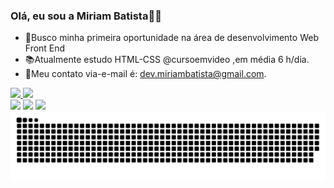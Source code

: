 ### Olá, eu sou a Miriam Batista🙌🏻

- 🌱Busco minha primeira oportunidade na área de desenvolvimento Web Front End
- 📚Atualmente estudo HTML-CSS @cursoemvideo ,em média 6 h/dia.
- 📧Meu contato via-e-mail é: dev.miriambatista@gmail.com.

<div>
<a href="https://github.com/dev-miriambatista">
<img loading="lazy" height="180em" src="https://github-readme-stats.vercel.app/api/top-langs/?username=dev-miriambatista&layout=compact&langs_count=7&theme=dracula"/>
<img loading="lazy" height="180em" src="https://github-readme-stats.vercel.app/api?username=dev-miriambatista&show_icons=true&theme=dracula&include_all_commits=true&count_private=true"/>
</div>

  <div> 
  <a href="https://www.instagram.com/miriam__bat/" target="_blank"><img src="https://img.shields.io/badge/-Instagram-%23E4405F?style=for-the-badge&logo=instagram&logoColor=white" target="_blank"></a>
  <a href = "mailto:dev.miriambatista@gmail.com"><img src="https://img.shields.io/badge/-Gmail-%23333?style=for-the-badge&logo=gmail&logoColor=white" target="_blank"></a>
  <a href="https://www.linkedin.com/in/miriam-batista-22800762/" target="_blank"><img src="https://img.shields.io/badge/-LinkedIn-%230077B5?style=for-the-badge&logo=linkedin&logoColor=white" target="_blank"></a> 
 </div>
<picture>
  <source media="(prefers-color-scheme: dark)" srcset="https://raw.githubusercontent.com/platane/platane/output/github-contribution-grid-snake-dark.svg">
  <source media="(prefers-color-scheme: light)" srcset="https://raw.githubusercontent.com/platane/platane/output/github-contribution-grid-snake.svg">
  <img alt="github contribution grid snake animation" src="https://raw.githubusercontent.com/platane/platane/output/github-contribution-grid-snake.svg">
</picture>
